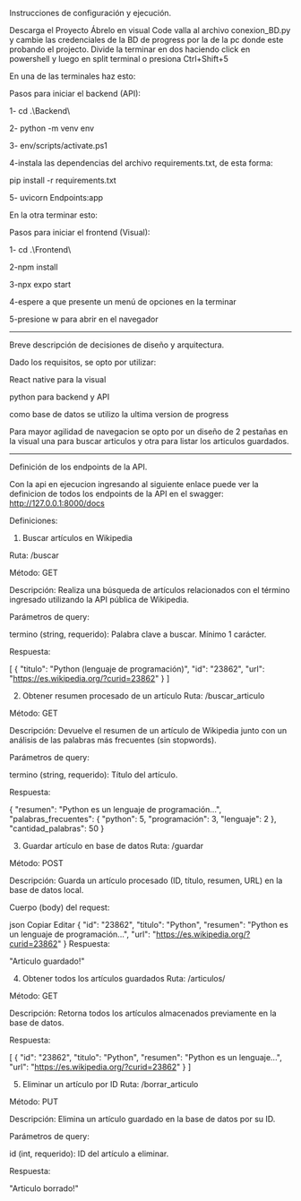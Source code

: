 

Instrucciones de configuración y ejecución.

Descarga el Proyecto 
Ábrelo en visual Code
valla al archivo conexion_BD.py y cambie las credenciales de la BD de progress por la de la pc donde este probando el projecto.
Divide la terminar en dos haciendo click en powershell y luego en split terminal o presiona Ctrl+Shift+5

En una de las terminales haz esto:

Pasos para iniciar el backend (API):

1- cd .\Backend\

2- python -m venv env

3- env/scripts/activate.ps1

4-instala las dependencias del archivo requirements.txt, de esta forma:

pip install -r requirements.txt

5- uvicorn Endpoints:app

En la otra terminar esto:

Pasos para iniciar el frontend (Visual):

1- cd .\Frontend\

2-npm install

3-npx expo start

4-espere a que presente un menú de opciones en la terminar

5-presione w para abrir en el navegador


----------------------------------------------------------------------------------------------------------------------------------------------------------------------------------------------------------------------------------



Breve descripción de decisiones de diseño y arquitectura.

Dado los requisitos, se opto por utilizar:

React native para la visual

python para backend y API

como base de datos se utilizo la ultima version de progress

Para mayor agilidad de navegacion se opto por un diseño de 2 pestañas en la visual una para buscar articulos y otra para listar los articulos guardados.


----------------------------------------------------------------------------------------------------------------------------------------------------------------------------------------------------------------------------------


Definición de los endpoints de la API.

Con la api en ejecucion ingresando al siguiente enlace puede ver la definicion de todos los endpoints de la API en el swagger:
http://127.0.0.1:8000/docs

Definiciones:
1. Buscar artículos en Wikipedia

Ruta: /buscar

Método: GET

Descripción: Realiza una búsqueda de artículos relacionados con el término ingresado utilizando la API pública de Wikipedia.

Parámetros de query:

termino (string, requerido): Palabra clave a buscar. Mínimo 1 carácter.

Respuesta:

[
  {
    "titulo": "Python (lenguaje de programación)",
    "id": "23862",
    "url": "https://es.wikipedia.org/?curid=23862"
  }
]

2. Obtener resumen procesado de un artículo
Ruta: /buscar_articulo

Método: GET

Descripción: Devuelve el resumen de un artículo de Wikipedia junto con un análisis de las palabras más frecuentes (sin stopwords).

Parámetros de query:

termino (string, requerido): Título del artículo.

Respuesta:

{
  "resumen": "Python es un lenguaje de programación...",
  "palabras_frecuentes": {
    "python": 5,
    "programación": 3,
    "lenguaje": 2
  },
  "cantidad_palabras": 50
}

3. Guardar artículo en base de datos
Ruta: /guardar

Método: POST

Descripción: Guarda un artículo procesado (ID, título, resumen, URL) en la base de datos local.

Cuerpo (body) del request:

json
Copiar
Editar
{
  "id": "23862",
  "titulo": "Python",
  "resumen": "Python es un lenguaje de programación...",
  "url": "https://es.wikipedia.org/?curid=23862"
}
Respuesta:

"Articulo guardado!"

4. Obtener todos los artículos guardados
Ruta: /articulos/

Método: GET

Descripción: Retorna todos los artículos almacenados previamente en la base de datos.

Respuesta:

[
  {
    "id": "23862",
    "titulo": "Python",
    "resumen": "Python es un lenguaje...",
    "url": "https://es.wikipedia.org/?curid=23862"
  }
]

5. Eliminar un artículo por ID
Ruta: /borrar_articulo

Método: PUT

Descripción: Elimina un artículo guardado en la base de datos por su ID.

Parámetros de query:

id (int, requerido): ID del artículo a eliminar.

Respuesta:

"Articulo borrado!"
